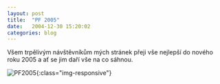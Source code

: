 ```yaml
---
layout: post
title:  "PF 2005"
date:   2004-12-30 15:20:02
categories: blog
---
```


Všem trpělivým návštěvníkům mých stránek přeji vše nejlepší do nového roku 2005 a ať se jim daří vše na co sáhnou.

![PF2005](https://lh3.googleusercontent.com/Ji5Zzbn4g7X5o9YmCLwxDbaqtsi6oxwJiXGlX3o728Z5__i5QJxVAvZD91pss7cN9UZ7ZrtboKsyhIyA3CW3mOHEUYJ71sIQADIRnKciO0v1GjDcfLShb2RK1Yb_rw4pH0dHgA2njkevvKZfcGJr7NzS3Hg_Vb7MBBm4pdHgI6mBk3Zf07Fdr5W1QK10dHFPGHMQzOQhZX73vhE_7mEtqrbRrcpZLZ19a9vHdjEhie0Y1sJ8D74WQPXdN7fATCcv7VqODcg9NP3MOoF8v_sYRG_rzSoJTXUsym6yWGDOwbeftgDeM7n9O_ovtAWIQiG6LD01kzoZ073UPQ_2Ng990T0wLYH_BoZCGqDpUK0RIW-OAwesQoO1TXNh-3HzoWWUrkXFEXgt8p0oX22XgqxkbpaWfW_uSB_m7wMEBGoDDL-dqGHlAffNVoh_AQWkE38UL6jp93KXCOhUUn0AZPdwgNUemgZWl4fnrToAuxTjkJQNZbyF-Anmc3u6Vb4de9xipw_0Qr7A2hJIG-a-xdSW7kBpo3N4cjsHh5PgGFBkzOH8QDXfunnX2EekVc6f4qAJ4O9koHnrINtA3Lb0rlZuqnl0Tca67qG2JKuBkjRK3Udd8sogXeNG=w340-h188-no){:class="img-responsive"}